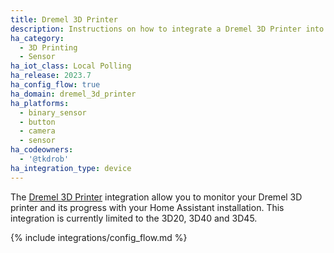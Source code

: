 ```yaml
---
title: Dremel 3D Printer
description: Instructions on how to integrate a Dremel 3D Printer into Home Assistant.
ha_category:
  - 3D Printing
  - Sensor
ha_iot_class: Local Polling
ha_release: 2023.7
ha_config_flow: true
ha_domain: dremel_3d_printer
ha_platforms:
  - binary_sensor
  - button
  - camera
  - sensor
ha_codeowners:
  - '@tkdrob'
ha_integration_type: device
---
```


The [Dremel 3D Printer](https://www.dremel.com/gn/en/digilab) integration allow you to monitor your Dremel 3D printer and its progress with your Home Assistant installation. This integration is currently limited to the 3D20, 3D40 and 3D45.

{% include integrations/config_flow.md %}
